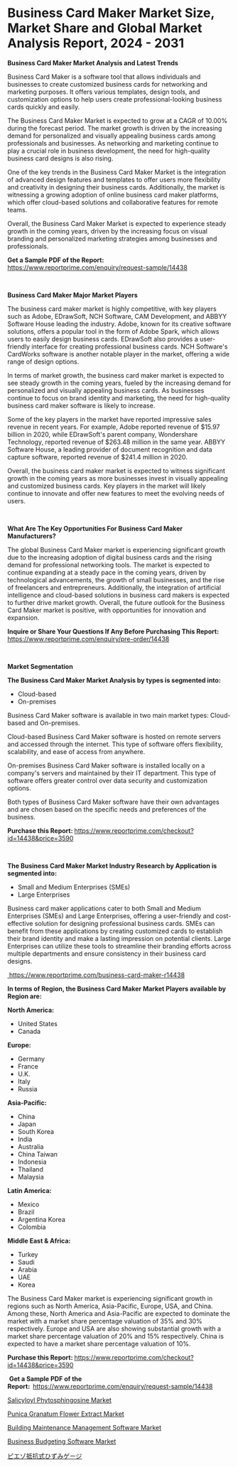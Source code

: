 <p><h1>Business Card Maker Market Size, Market Share and Global Market Analysis Report, 2024 - 2031</h1></p><p><strong>Business Card Maker Market Analysis and Latest Trends</strong></p>
<p><p>Business Card Maker is a software tool that allows individuals and businesses to create customized business cards for networking and marketing purposes. It offers various templates, design tools, and customization options to help users create professional-looking business cards quickly and easily.</p><p>The Business Card Maker Market is expected to grow at a CAGR of 10.00% during the forecast period. The market growth is driven by the increasing demand for personalized and visually appealing business cards among professionals and businesses. As networking and marketing continue to play a crucial role in business development, the need for high-quality business card designs is also rising.</p><p>One of the key trends in the Business Card Maker Market is the integration of advanced design features and templates to offer users more flexibility and creativity in designing their business cards. Additionally, the market is witnessing a growing adoption of online business card maker platforms, which offer cloud-based solutions and collaborative features for remote teams.</p><p>Overall, the Business Card Maker Market is expected to experience steady growth in the coming years, driven by the increasing focus on visual branding and personalized marketing strategies among businesses and professionals.</p></p>
<p><strong>Get a Sample PDF of the Report:&nbsp;</strong> <a href="https://www.reportprime.com/enquiry/request-sample/14438">https://www.reportprime.com/enquiry/request-sample/14438</a></p>
<p>&nbsp;</p>
<p><strong>Business Card Maker Major Market Players</strong></p>
<p><p>The business card maker market is highly competitive, with key players such as Adobe, EDrawSoft, NCH Software, CAM Development, and ABBYY Software House leading the industry. Adobe, known for its creative software solutions, offers a popular tool in the form of Adobe Spark, which allows users to easily design business cards. EDrawSoft also provides a user-friendly interface for creating professional business cards. NCH Software's CardWorks software is another notable player in the market, offering a wide range of design options.</p><p>In terms of market growth, the business card maker market is expected to see steady growth in the coming years, fueled by the increasing demand for personalized and visually appealing business cards. As businesses continue to focus on brand identity and marketing, the need for high-quality business card maker software is likely to increase.</p><p>Some of the key players in the market have reported impressive sales revenue in recent years. For example, Adobe reported revenue of $15.97 billion in 2020, while EDrawSoft's parent company, Wondershare Technology, reported revenue of $263.48 million in the same year. ABBYY Software House, a leading provider of document recognition and data capture software, reported revenue of $241.4 million in 2020.</p><p>Overall, the business card maker market is expected to witness significant growth in the coming years as more businesses invest in visually appealing and customized business cards. Key players in the market will likely continue to innovate and offer new features to meet the evolving needs of users.</p></p>
<p>&nbsp;</p>
<p><strong>What Are The Key Opportunities For Business Card Maker Manufacturers?</strong></p>
<p><p>The global Business Card Maker market is experiencing significant growth due to the increasing adoption of digital business cards and the rising demand for professional networking tools. The market is expected to continue expanding at a steady pace in the coming years, driven by technological advancements, the growth of small businesses, and the rise of freelancers and entrepreneurs. Additionally, the integration of artificial intelligence and cloud-based solutions in business card makers is expected to further drive market growth. Overall, the future outlook for the Business Card Maker market is positive, with opportunities for innovation and expansion.</p></p>
<p><strong>Inquire or Share Your Questions If Any Before Purchasing This Report:</strong> <a href="https://www.reportprime.com/enquiry/pre-order/14438">https://www.reportprime.com/enquiry/pre-order/14438</a></p>
<p>&nbsp;</p>
<p><strong>Market Segmentation</strong></p>
<p><strong>The Business Card Maker Market Analysis by types is segmented into:</strong></p>
<p><ul><li>Cloud-based</li><li>On-premises</li></ul></p>
<p><p>Business Card Maker software is available in two main market types: Cloud-based and On-premises. </p><p>Cloud-based Business Card Maker software is hosted on remote servers and accessed through the internet. This type of software offers flexibility, scalability, and ease of access from anywhere.</p><p>On-premises Business Card Maker software is installed locally on a company's servers and maintained by their IT department. This type of software offers greater control over data security and customization options.</p><p>Both types of Business Card Maker software have their own advantages and are chosen based on the specific needs and preferences of the business.</p></p>
<p><strong>Purchase this Report:&nbsp;</strong><a href="https://www.reportprime.com/checkout?id=14438&price=3590">https://www.reportprime.com/checkout?id=14438&price=3590</a></p>
<p>&nbsp;</p>
<p><strong>The Business Card Maker Market Industry Research by Application is segmented into:</strong></p>
<p><ul><li>Small and Medium Enterprises (SMEs)</li><li>Large Enterprises</li></ul></p>
<p><p>Business card maker applications cater to both Small and Medium Enterprises (SMEs) and Large Enterprises, offering a user-friendly and cost-effective solution for designing professional business cards. SMEs can benefit from these applications by creating customized cards to establish their brand identity and make a lasting impression on potential clients. Large Enterprises can utilize these tools to streamline their branding efforts across multiple departments and ensure consistency in their business card designs.</p></p>
<p><a href="https://www.reportprime.com/business-card-maker-r14438">&nbsp;https://www.reportprime.com/business-card-maker-r14438</a></p>
<p><strong>In terms of Region, the Business Card Maker Market Players available by Region are:</strong></p>
<p>
    <p> <strong> North America: </strong>
        <ul>
            <li>United States</li>
            <li>Canada</li>
        </ul>
        </p> 
    <p> <strong> Europe: </strong>
        <ul>
            <li>Germany</li>
            <li>France</li>
            <li>U.K.</li>
            <li>Italy</li>
            <li>Russia</li>
        </ul>
        </p> 
    <p> <strong> Asia-Pacific: </strong>
        <ul>
            <li>China</li>
            <li>Japan</li>
            <li>South Korea</li>
            <li>India</li>
            <li>Australia</li>
            <li>China Taiwan</li>
            <li>Indonesia</li>
            <li>Thailand</li>
            <li>Malaysia</li>
        </ul>
        </p> 
    <p> <strong> Latin America: </strong>
        <ul>
            <li>Mexico</li>
            <li>Brazil</li>
            <li>Argentina Korea</li>
            <li>Colombia</li>
        </ul>
        </p> 
    <p> <strong> Middle East & Africa: </strong>
        <ul>
            <li>Turkey</li>
            <li>Saudi</li>
            <li>Arabia</li>
            <li>UAE</li>
            <li>Korea</li>
        </ul>
    </p>
    </p>
<p><p>The Business Card Maker market is experiencing significant growth in regions such as North America, Asia-Pacific, Europe, USA, and China. Among these, North America and Asia-Pacific are expected to dominate the market with a market share percentage valuation of 35% and 30% respectively. Europe and USA are also showing substantial growth with a market share percentage valuation of 20% and 15% respectively. China is expected to have a market share percentage valuation of 10%.</p></p>
<p><strong>Purchase this Report: </strong><a href="https://www.reportprime.com/checkout?id=14438&price=3590">https://www.reportprime.com/checkout?id=14438&price=3590</a></p>
<p>&nbsp;<strong>Get a Sample PDF of the Report:&nbsp;&nbsp;</strong><a href="https://www.reportprime.com/enquiry/request-sample/14438">https://www.reportprime.com/enquiry/request-sample/14438</a></p>
<p><strong></strong></p>
<p><p><a href="https://issuu.com/reportprime-2/docs/salicyloyl-phytosphingosine-market-size-2030.pptx">Salicyloyl Phytosphingosine Market</a></p><p><a href="https://issuu.com/reportprime-2/docs/punica-granatum-flower-extract-market-size-2030.pp">Punica Granatum Flower Extract Market</a></p><p><a href="https://github.com/juniordelafrance/Market-Research-Report-List-2/blob/main/building-maintenance-management-software-market.md">Building Maintenance Management Software Market</a></p><p><a href="https://github.com/rahu1506/Market-Research-Report-List-3/blob/main/business-budgeting-software-market.md">Business Budgeting Software Market</a></p><p><a href="https://github.com/nxboeu02965442/Market-Research-Report-List-1/blob/main/381248625345.md">ピエゾ抵抗式ひずみゲージ</a></p></p>